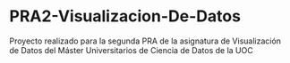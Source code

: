 # PRA2-Visualizacion-De-Datos
Proyecto realizado para la segunda PRA de la asignatura de Visualización de Datos del Máster Universitarios de Ciencia de Datos de la UOC
